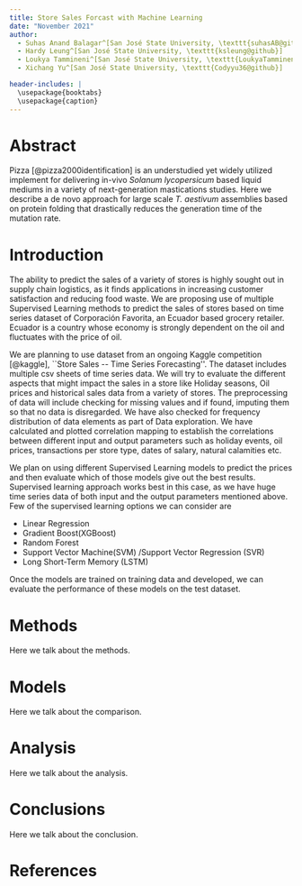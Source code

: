```yaml
---
title: Store Sales Forcast with Machine Learning
date: "November 2021"
author:
  - Suhas Anand Balagar^[San José State University, \texttt{suhasAB@github}]
  - Hardy Leung^[San José State University, \texttt{ksleung@github}]
  - Loukya Tammineni^[San José State University, \texttt{LoukyaTammineni@github}]
  - Xichang Yu^[San José State University, \texttt{Codyyu36@github}]

header-includes: |
  \usepackage{booktabs}
  \usepackage{caption}
---
```


# Abstract

Pizza [@pizza2000identification] is an understudied yet widely utilized implement for delivering in-vivo *Solanum lycopersicum* based liquid mediums in a variety of next-generation mastications studies. Here we describe a de novo approach for large scale *T. aestivum* assemblies based on protein folding that drastically reduces the generation time of the mutation rate.

# Introduction

The ability to predict the sales of a variety of stores is highly sought
out in supply chain logistics, as it finds applications in increasing
customer satisfaction and reducing food waste.  We are proposing use of
multiple Supervised Learning methods to predict the sales of stores based on
time series dataset of Corporación Favorita, an Ecuador based grocery retailer. Ecuador is a country whose economy is strongly dependent on the oil and
fluctuates with the price of oil.

We are planning to use dataset from an ongoing Kaggle competition [@kaggle],
``Store Sales -- Time Series Forecasting''. The dataset includes multiple
csv sheets of time series data. We will try to evaluate the different
aspects that might impact the sales in a store like Holiday seasons,
Oil prices and historical sales data from a variety of stores.
The preprocessing of data will include checking for missing values and
if found, imputing them so that no data is disregarded.
We have also checked for frequency distribution of data elements as part
of Data exploration. We have calculated and plotted correlation mapping to
establish the correlations between different input and output parameters
such as holiday events, oil prices, transactions per store type,
dates of salary, natural calamities etc.

We plan on using different Supervised Learning models to predict
the prices and then evaluate which of those models give out the best
results. Supervised learning approach works best in this case, as we
have huge time series data of both input and the output parameters
mentioned above. Few of the supervised learning options we can consider are

- Linear Regression
- Gradient Boost(XGBoost)
- Random Forest
- Support Vector Machine(SVM) /Support Vector Regression (SVR)
- Long Short-Term Memory (LSTM)

Once the models are trained on training data and developed,
we can evaluate the performance of these models on the test dataset.

# Methods

Here we talk about the methods.

# Models

Here we talk about the comparison.

# Analysis

Here we talk about the analysis.

# Conclusions

Here we talk about the conclusion.

# References
